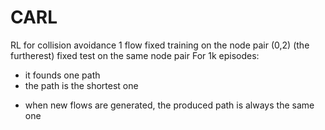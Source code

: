 # CARL
RL for collision avoidance
1 flow
fixed training on the node pair (0,2) (the furtherest)
fixed test on the same node pair
For 1k episodes:
 + it founds one path
 + the path is the shortest one
 - when new flows are generated, the produced path is always the same one
 
